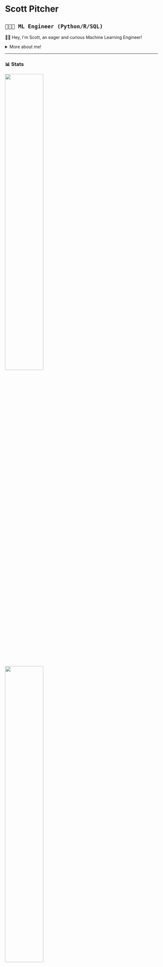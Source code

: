 <h1> Scott Pitcher </h1>

## `👨🏻‍💻 ML Engineer (Python/R/SQL)` ##
<p>  
👋🏼 Hey, I'm Scott, an eager and curious Machine Learning Engineer! 

<div>
<details>
  <summary> More about me! </summary>

- 🔭 

- 🌱 I’m currently learning **everything** 

- 💬 Ask me about **data **

- 👥 Connect with me on [LinkedIn!](https://www.linkedin.com/in/scottpitcher1)

</details>
  
</p>

---
### 📊 Stats

<a href ="https://github.com/scottpitcher"> <img width = "50%" src = "https://github-readme-stats.vercel.app/api?username=scottpitcher&show_icons=true&theme=vue-dark"> </a>
<a href ="https://github.com/scottpitcher"> <img width = "50%" src = "https://streak-stats.demolab.com?user=scottpitcher&theme=nordfox&border_radius=0"> </a>

---
#

